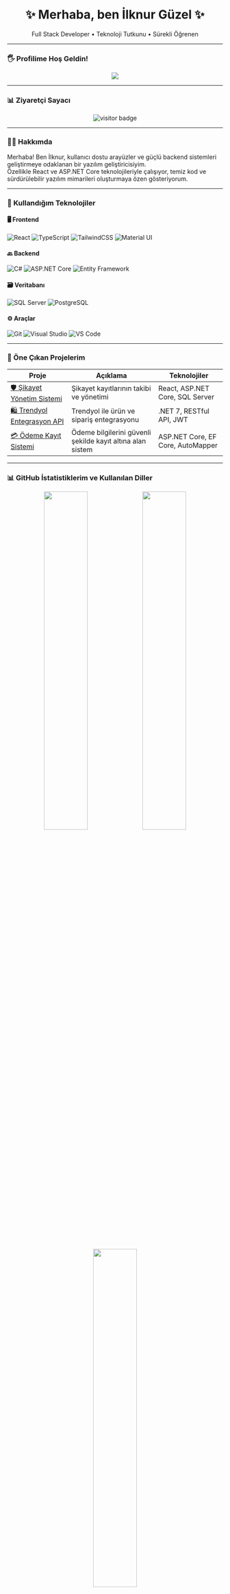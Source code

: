 <h1 align="center">✨ Merhaba, ben İlknur Güzel ✨</h1>
<p align="center">
  Full Stack Developer • Teknoloji Tutkunu • Sürekli Öğrenen
</p>

---

### 🖐️ Profilime Hoş Geldin!
<p align="center">
  <img src="https://readme-typing-svg.herokuapp.com?color=DD66CC&size=25&center=true&vCenter=true&width=450&lines=Merhaba+ben+İlknur!;Full+Stack+Developer;React+%2F+.NET+Core+Tutkunu;Projelerimi+incelemeyi+unutma!" />
</p>

---

### 📊 Ziyaretçi Sayacı
<p align="center">
  <img src="https://komarev.com/ghpvc/?username=ilknrgzll&label=Ziyaretçi+Sayısı&color=blue&style=flat" alt="visitor badge"/>
</p>

---

### 👩‍💻 Hakkımda
Merhaba! Ben İlknur, kullanıcı dostu arayüzler ve güçlü backend sistemleri geliştirmeye odaklanan bir yazılım geliştiricisiyim.  
Özellikle React ve ASP.NET Core teknolojileriyle çalışıyor, temiz kod ve sürdürülebilir yazılım mimarileri oluşturmaya özen gösteriyorum.

---

### 🔧 Kullandığım Teknolojiler

#### 🖥️ Frontend
![React](https://img.shields.io/badge/-React-20232A?style=flat&logo=react)
![TypeScript](https://img.shields.io/badge/-TypeScript-3178C6?style=flat&logo=typescript)
![TailwindCSS](https://img.shields.io/badge/-TailwindCSS-06B6D4?style=flat&logo=tailwind-css)
![Material UI](https://img.shields.io/badge/-MUI-007FFF?style=flat&logo=mui)

#### 🔙 Backend
![C#](https://img.shields.io/badge/-C%23-239120?style=flat&logo=c-sharp)
![ASP.NET Core](https://img.shields.io/badge/-ASP.NET-512BD4?style=flat&logo=.net)
![Entity Framework](https://img.shields.io/badge/-Entity%20Framework-6DB33F?style=flat&logo=ef)

#### 🗃️ Veritabanı
![SQL Server](https://img.shields.io/badge/-SQL%20Server-CC2927?style=flat&logo=microsoft-sql-server)
![PostgreSQL](https://img.shields.io/badge/-PostgreSQL-4169E1?style=flat&logo=postgresql)

#### ⚙️ Araçlar
![Git](https://img.shields.io/badge/-Git-F05032?style=flat&logo=git)
![Visual Studio](https://img.shields.io/badge/-Visual%20Studio-5C2D91?style=flat&logo=visual-studio)
![VS Code](https://img.shields.io/badge/-VS%20Code-007ACC?style=flat&logo=visual-studio-code)

---

### 📌 Öne Çıkan Projelerim

| Proje | Açıklama | Teknolojiler |
|-------|----------|--------------|
| [🛡️ Şikayet Yönetim Sistemi](https://github.com/ilknrgzll/ComplaintProject) | Şikayet kayıtlarının takibi ve yönetimi | React, ASP.NET Core, SQL Server |
| [🛍️ Trendyol Entegrasyon API](https://github.com/ilknrgzll/TrendyolAPI) | Trendyol ile ürün ve sipariş entegrasyonu | .NET 7, RESTful API, JWT |
| [💳 Ödeme Kayıt Sistemi](https://github.com/ilknrgzll/OdemeKayitSistemi) | Ödeme bilgilerini güvenli şekilde kayıt altına alan sistem | ASP.NET Core, EF Core, AutoMapper |

---
### 📊 GitHub İstatistiklerim ve Kullanılan Diller

<p align="center">
  <img src="https://github-readme-stats.vercel.app/api?username=ilknrgzll&show_icons=true&theme=radical&hide_title=true" width="45%" />
  <img src="https://github-readme-streak-stats.herokuapp.com/?user=ilknrgzll&theme=radical&hide_title=true" width="45%" />
</p>

<p align="center">
  <img src="https://github-readme-stats.vercel.app/api/top-langs/?username=ilknrgzll&layout=compact&theme=radical" width="45%" />
</p>


### 📫 Bana Ulaşın

<p align="left">
  <a href="mailto:ilknrgzl99@gmail.com"><img src="https://img.shields.io/badge/E-posta-Gönder-EA4335?style=for-the-badge&logo=gmail&logoColor=white" /></a>
  <a href="https://linkedin.com/in/ilknrgzl"><img src="https://img.shields.io/badge/LinkedIn-Profili-0A66C2?style=for-the-badge&logo=linkedin&logoColor=white" /></a>
  <a href="https://github.com/ilknrgzll"><img src="https://img.shields.io/badge/GitHub-Profil-181717?style=for-the-badge&logo=github&logoColor=white" /></a>
</p>

---

<p align="center">💡 "Kod, düşünen bir zihnin sanatıdır." 💡</p>
